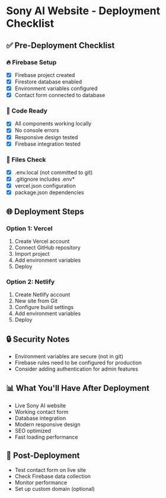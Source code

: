 # Sony AI Website - Deployment Checklist

## ✅ Pre-Deployment Checklist

### 🔥 Firebase Setup
- [x] Firebase project created
- [x] Firestore database enabled
- [x] Environment variables configured
- [x] Contact form connected to database

### 🚀 Code Ready
- [x] All components working locally
- [x] No console errors
- [x] Responsive design tested
- [x] Firebase integration tested

### 📁 Files Check
- [x] .env.local (not committed to git)
- [x] .gitignore includes .env*
- [x] vercel.json configuration
- [x] package.json dependencies

## 🌐 Deployment Steps

### Option 1: Vercel
1. Create Vercel account
2. Connect GitHub repository
3. Import project
4. Add environment variables
5. Deploy

### Option 2: Netlify
1. Create Netlify account
2. New site from Git
3. Configure build settings
4. Add environment variables
5. Deploy

## 🔒 Security Notes
- Environment variables are secure (not in git)
- Firebase rules need to be configured for production
- Consider adding authentication for admin features

## 📊 What You'll Have After Deployment
- Live Sony AI website
- Working contact form
- Database integration
- Modern responsive design
- SEO optimized
- Fast loading performance

## 🔧 Post-Deployment
- Test contact form on live site
- Check Firebase data collection
- Monitor performance
- Set up custom domain (optional)
